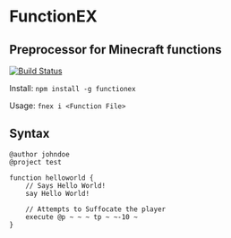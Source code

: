 # FunctionEX
## Preprocessor for Minecraft functions

[![Build Status](https://travis-ci.org/JujharSingh/FunctionEX.svg?branch=master)](https://travis-ci.org/JujharSingh/FunctionEX)

Install: `npm install -g functionex`

Usage: `fnex i <Function File>`

## Syntax

```
@author johndoe
@project test

function helloworld {
    // Says Hello World!
    say Hello World!

    // Attempts to Suffocate the player
    execute @p ~ ~ ~ tp ~ ~-10 ~
}
```
